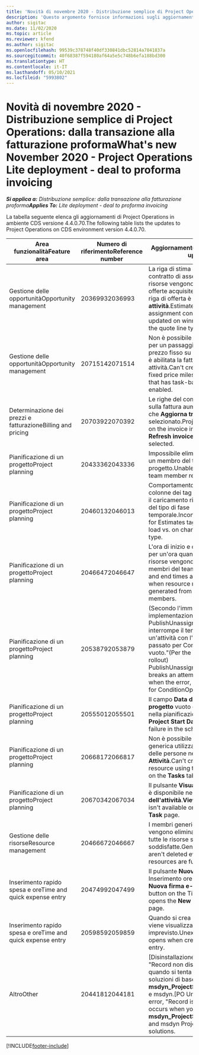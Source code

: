 ```yaml
---
title: 'Novità di novembre 2020 - Distribuzione semplice di Project Operations: dalla transazione alla fatturazione proforma'
description: 'Questo argomento fornisce informazioni sugli aggiornamenti di qualità disponibili nella versione di novembre 2020 di Distribuzione semplice di Project Operations: dalla transazione alla fatturazione proforma.'
author: sigitac
ms.date: 11/02/2020
ms.topic: article
ms.reviewer: kfend
ms.author: sigitac
ms.openlocfilehash: 99539c378748f40df330841dbc52814a7841837a
ms.sourcegitcommit: 40f68387f594180af64a5e5c748b6efa188bd300
ms.translationtype: HT
ms.contentlocale: it-IT
ms.lasthandoff: 05/10/2021
ms.locfileid: "5993802"
---
```

# <a name="whats-new-november-2020---project-operations-lite-deployment---deal-to-proforma-invoicing"></a><span data-ttu-id="51a5c-103">Novità di novembre 2020 - Distribuzione semplice di Project Operations: dalla transazione alla fatturazione proforma</span><span class="sxs-lookup"><span data-stu-id="51a5c-103">What's new November 2020 - Project Operations Lite deployment - deal to proforma invoicing</span></span>

<span data-ttu-id="51a5c-104">_**Si applica a:** Distribuzione semplice: dalla transazione alla fatturazione proforma_</span><span class="sxs-lookup"><span data-stu-id="51a5c-104">_**Applies To:** Lite deployment - deal to proforma invoicing_</span></span>

<span data-ttu-id="51a5c-105">La tabella seguente elenca gli aggiornamenti di Project Operations in ambiente CDS versione 4.4.0.70.</span><span class="sxs-lookup"><span data-stu-id="51a5c-105">The following table lists the updates to Project Operations on CDS environment version 4.4.0.70.</span></span>

| <span data-ttu-id="51a5c-106">Area funzionalità</span><span class="sxs-lookup"><span data-stu-id="51a5c-106">Feature area</span></span>                 | <span data-ttu-id="51a5c-107">Numero di riferimento</span><span class="sxs-lookup"><span data-stu-id="51a5c-107">Reference number</span></span> | <span data-ttu-id="51a5c-108">Aggiornamento di qualità</span><span class="sxs-lookup"><span data-stu-id="51a5c-108">Quality update</span></span>                                                                                                                                                                    |
|------------------------------|------------------|-----------------------------------------------------------------------------------------------------------------------------------------------------------------------------------|
| <span data-ttu-id="51a5c-109">  Gestione delle opportunità</span><span class="sxs-lookup"><span data-stu-id="51a5c-109">Opportunity management</span></span>       | <span data-ttu-id="51a5c-110">2036993</span><span class="sxs-lookup"><span data-stu-id="51a5c-110">2036993</span></span>          | <span data-ttu-id="51a5c-111">La riga di stima e le righe del contratto di assegnazione delle risorse vengono aggiornate sulle offerte acquisite quando il tipo di riga di offerta è **Tutte le attività**.</span><span class="sxs-lookup"><span data-stu-id="51a5c-111">Estimate line and resource   assignment contract lines are updated on winning quotes when the quote line   type is **All tasks**.</span></span>                                                 |
| <span data-ttu-id="51a5c-112">  Gestione delle opportunità</span><span class="sxs-lookup"><span data-stu-id="51a5c-112">Opportunity management</span></span>       | <span data-ttu-id="51a5c-113">2071514</span><span class="sxs-lookup"><span data-stu-id="51a5c-113">2071514</span></span>          | <span data-ttu-id="51a5c-114">Non è possibile creare una fattura per un passaggio fondamentale a prezzo fisso su un contratto in cui è abilitata la fatturazione basata su attività.</span><span class="sxs-lookup"><span data-stu-id="51a5c-114">Can't create an invoice for a   fixed price milestone on a contract that has task-based billing enabled.</span></span>                                                                          |
| <span data-ttu-id="51a5c-115">Determinazione dei prezzi e fatturazione</span><span class="sxs-lookup"><span data-stu-id="51a5c-115">Billing and pricing</span></span>          | <span data-ttu-id="51a5c-116">2070392</span><span class="sxs-lookup"><span data-stu-id="51a5c-116">2070392</span></span>          | <span data-ttu-id="51a5c-117">Le righe del contratto di progetto sulla fattura aumentano ogni volta che **Aggiorna transazioni fattura** è selezionato.</span><span class="sxs-lookup"><span data-stu-id="51a5c-117">Project contract lines on the   invoice increase every time **Refresh invoice transactions** is   selected.</span></span>                                                                       |
| <span data-ttu-id="51a5c-118">Pianificazione di un progetto</span><span class="sxs-lookup"><span data-stu-id="51a5c-118">Project planning</span></span>             | <span data-ttu-id="51a5c-119">2043336</span><span class="sxs-lookup"><span data-stu-id="51a5c-119">2043336</span></span>          | <span data-ttu-id="51a5c-120">Impossibile eliminare un record di un membro del team di progetto.</span><span class="sxs-lookup"><span data-stu-id="51a5c-120">Unable to delete a project team member record.</span></span>                                                                                                                                    |
| <span data-ttu-id="51a5c-121">Pianificazione di un progetto</span><span class="sxs-lookup"><span data-stu-id="51a5c-121">Project planning</span></span>             | <span data-ttu-id="51a5c-122">2046013</span><span class="sxs-lookup"><span data-stu-id="51a5c-122">2046013</span></span>          | <span data-ttu-id="51a5c-123">Comportamento incoerente per le colonne dei tag delle stime durante il caricamento rispetto al cambio del tipo di fase temporale.</span><span class="sxs-lookup"><span data-stu-id="51a5c-123">Inconsistent behavior for   Estimates tag columns during load vs. on change of time-phase type.</span></span>                                                                                   |
| <span data-ttu-id="51a5c-124">Pianificazione di un progetto</span><span class="sxs-lookup"><span data-stu-id="51a5c-124">Project planning</span></span>             | <span data-ttu-id="51a5c-125">2046647</span><span class="sxs-lookup"><span data-stu-id="51a5c-125">2046647</span></span>          | <span data-ttu-id="51a5c-126">L'ora di inizio e di fine è disattivata per un'ora quando i requisiti di risorse vengono generati dai membri del team di progetto.</span><span class="sxs-lookup"><span data-stu-id="51a5c-126">Start and end times are off by   an hour when resource requirements are generated from project team members.</span></span>                                                                      |
| <span data-ttu-id="51a5c-127">Pianificazione di un progetto</span><span class="sxs-lookup"><span data-stu-id="51a5c-127">Project planning</span></span>             | <span data-ttu-id="51a5c-128">2053879</span><span class="sxs-lookup"><span data-stu-id="51a5c-128">2053879</span></span>          | <span data-ttu-id="51a5c-129">(Secondo l'imminente implementazione di CDS) PublishUnassignedAssignments interrompe il tentativo di salvare un'attività con l'errore "Il valore passato per ConditionOperator.In è vuoto."</span><span class="sxs-lookup"><span data-stu-id="51a5c-129">(Per the upcoming CDS   rollout)   PublishUnassignedAssignments   breaks an attempt to save a task when  the error, "The   value passed for ConditionOperator.In is   empty."</span></span> |
| <span data-ttu-id="51a5c-130">Pianificazione di un progetto</span><span class="sxs-lookup"><span data-stu-id="51a5c-130">Project planning</span></span>             | <span data-ttu-id="51a5c-131">2055501</span><span class="sxs-lookup"><span data-stu-id="51a5c-131">2055501</span></span>          | <span data-ttu-id="51a5c-132">Il campo **Data di inizio del progetto** vuoto causa un errore nella pianificazione.</span><span class="sxs-lookup"><span data-stu-id="51a5c-132">Leaving the **Project Start   Date** empty causes a failure in the schedule.</span></span>                                                                                                      |
| <span data-ttu-id="51a5c-133">Pianificazione di un progetto</span><span class="sxs-lookup"><span data-stu-id="51a5c-133">Project planning</span></span>             | <span data-ttu-id="51a5c-134">2066817</span><span class="sxs-lookup"><span data-stu-id="51a5c-134">2066817</span></span>          | <span data-ttu-id="51a5c-135">Non è possibile creare una risorsa generica utilizzando la selezione delle persone nella scheda **Attività**.</span><span class="sxs-lookup"><span data-stu-id="51a5c-135">Can't create a generic   resource   using the people picker on   the **Tasks** tab.</span></span>                                                                                               |
| <span data-ttu-id="51a5c-136">Pianificazione di un progetto</span><span class="sxs-lookup"><span data-stu-id="51a5c-136">Project planning</span></span>             | <span data-ttu-id="51a5c-137">2067034</span><span class="sxs-lookup"><span data-stu-id="51a5c-137">2067034</span></span>          | <span data-ttu-id="51a5c-138">Il pulsante **Visualizza dettagli** non è disponibile nella pagina **Dettagli dell'attività**.</span><span class="sxs-lookup"><span data-stu-id="51a5c-138">**View Details** button isn't available on the **Details of Task** page.</span></span>                                                                                                         |
| <span data-ttu-id="51a5c-139">Gestione delle risorse</span><span class="sxs-lookup"><span data-stu-id="51a5c-139">Resource management</span></span>          | <span data-ttu-id="51a5c-140">2046667</span><span class="sxs-lookup"><span data-stu-id="51a5c-140">2046667</span></span>          | <span data-ttu-id="51a5c-141">I membri generici del team non vengono eliminati anche dopo che tutte le risorse sono state soddisfatte.</span><span class="sxs-lookup"><span data-stu-id="51a5c-141">Generic team members aren't   deleted even after all resources are fulfilled.</span></span>                                                                                                     |
| <span data-ttu-id="51a5c-142">Inserimento rapido spesa e ore</span><span class="sxs-lookup"><span data-stu-id="51a5c-142">Time and quick expense entry</span></span> | <span data-ttu-id="51a5c-143">2047499</span><span class="sxs-lookup"><span data-stu-id="51a5c-143">2047499</span></span>          | <span data-ttu-id="51a5c-144">Il pulsante **Nuovo** nella pagina Inserimento ore apre la pagina **Nuova firma e-mail**.</span><span class="sxs-lookup"><span data-stu-id="51a5c-144">The **New** button on the Time   Entry page opens the **New Email Signature** page.</span></span>                                                                                               |
| <span data-ttu-id="51a5c-145">Inserimento rapido spesa e ore</span><span class="sxs-lookup"><span data-stu-id="51a5c-145">Time and quick expense entry</span></span> | <span data-ttu-id="51a5c-146">2059859</span><span class="sxs-lookup"><span data-stu-id="51a5c-146">2059859</span></span>          | <span data-ttu-id="51a5c-147">Quando si crea una voce di spesa viene visualizzato un pop-up imprevisto.</span><span class="sxs-lookup"><span data-stu-id="51a5c-147">Unexpected   pop-up opens when creating an expense entry.</span></span>                                                                                                                         |
| <span data-ttu-id="51a5c-148">Altro</span><span class="sxs-lookup"><span data-stu-id="51a5c-148">Other</span></span>                        | <span data-ttu-id="51a5c-149">2044181</span><span class="sxs-lookup"><span data-stu-id="51a5c-149">2044181</span></span>          | <span data-ttu-id="51a5c-150">[Disinstallazione PO] - L'errore "Record non disponibile" si verifica quando si tenta di disinstallare le soluzioni di base di Project Service **msdyn_ProjectServiceCore_Patch** e msdyn.</span><span class="sxs-lookup"><span data-stu-id="51a5c-150">[PO Uninstallation] - The error,   "Record is unavailable" occurs when you try to uninstall   **msdyn_ProjectServiceCore_Patch** and msdyn Project service core solutions.</span></span>        |


[!INCLUDE[footer-include](../../includes/footer-banner.md)]